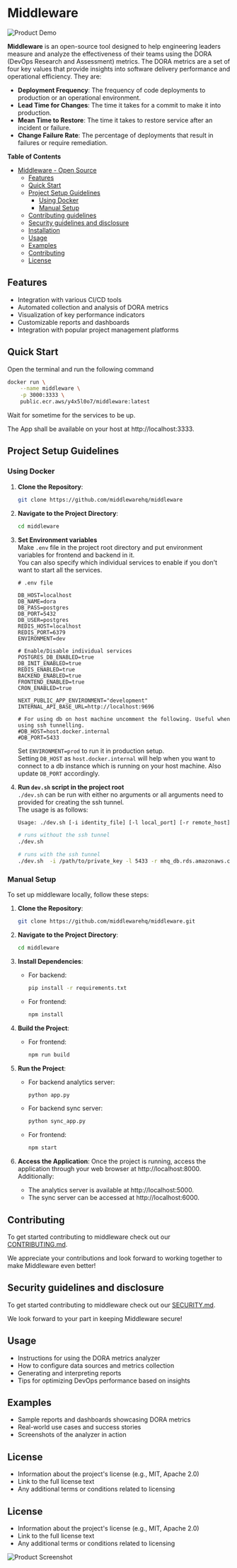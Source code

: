 # Middleware

![Product Demo](media_files/product_demo_1.gif)

**Middleware** is an open-source tool designed to help engineering leaders measure and analyze the effectiveness of their teams using the DORA (DevOps Research and Assessment) metrics. The DORA metrics are a set of four key values that provide insights into software delivery performance and operational efficiency. They are:

- **Deployment Frequency**: The frequency of code deployments to production or an operational environment.
- **Lead Time for Changes**: The time it takes for a commit to make it into production.
- **Mean Time to Restore**: The time it takes to restore service after an incident or failure.
- **Change Failure Rate**: The percentage of deployments that result in failures or require remediation.


**Table of Contents**
- [Middleware - Open Source](#middleware)
  - [Features](#features)
  - [Quick Start](#quick-start)
  - [Project Setup Guidelines](#project-setup-guidelines)
    - [Using Docker](#using-docker)
    - [Manual Setup](#manual-setup)
  - [Contributing guidelines](#contributing-guidelines)
  - [Security guidelines and disclosure](#security-guidelines-and-disclosure)
  - [Installation](#installation)
  - [Usage](#usage)
  - [Examples](#examples)
  - [Contributing](#contributing)
  - [License](#license)

## Features
- Integration with various CI/CD tools
- Automated collection and analysis of DORA metrics
- Visualization of key performance indicators
- Customizable reports and dashboards
- Integration with popular project management platforms

## Quick Start
Open the terminal and run the following command
```bash
docker run \
    --name middleware \
    -p 3000:3333 \
    public.ecr.aws/y4x5l0o7/middleware:latest
```

Wait for sometime for the services to be up.

The App shall be available on your host at http://localhost:3333. 

## Project Setup Guidelines
### Using Docker
1. **Clone the Repository**: 
   ```bash
   git clone https://github.com/middlewarehq/middleware
   ```

2. **Navigate to the Project Directory**:
   ```bash
   cd middleware
   ```

3. **Set Environment variables**\
    Make `.env` file in the project root directory and put environment variables for frontend and backend in it.\
    You can also specify which individual services to enable if you don't want to start all the services.
    ```
    # .env file

    DB_HOST=localhost
    DB_NAME=dora
    DB_PASS=postgres
    DB_PORT=5432
    DB_USER=postgres
    REDIS_HOST=localhost
    REDIS_PORT=6379
    ENVIRONMENT=dev

    # Enable/Disable individual services
    POSTGRES_DB_ENABLED=true
    DB_INIT_ENABLED=true
    REDIS_ENABLED=true
    BACKEND_ENABLED=true
    FRONTEND_ENABLED=true
    CRON_ENABLED=true

    NEXT_PUBLIC_APP_ENVIRONMENT="development"
    INTERNAL_API_BASE_URL=http://localhost:9696

    # For using db on host machine uncomment the following. Useful when using ssh tunnelling.
    #DB_HOST=host.docker.internal
    #DB_PORT=5433
    ```
    Set `ENVIRONMENT=prod` to run it in production setup.\
    Setting `DB_HOST` as `host.docker.internal` will help when you want to connect to a db instance which
    is running on your host machine. Also update `DB_PORT` accordingly.


4. **Run `dev.sh` script in the project root**\
    `./dev.sh` can be run with either no arguments or all arguments need to provided for creating the ssh tunnel.\
    The usage is as follows:
    ```bash
    Usage: ./dev.sh [-i identity_file] [-l local_port] [-r remote_host] [-p remote_port] [-u ssh_user] [-h ssh_host]
    ```
    ```bash
    # runs without the ssh tunnel
    ./dev.sh     
    ```
    ```bash
    # runs with the ssh tunnel
   ./dev.sh  -i /path/to/private_key -l 5433 -r mhq_db.rds.amazonaws.com -p 5432 -u ec2-user -h 255.96.240.666
    ```
   
### Manual Setup
To set up middleware locally, follow these steps:

1. **Clone the Repository**: 
   ```bash
   git clone https://github.com/middlewarehq/middleware.git
   ```

2. **Navigate to the Project Directory**:
   ```bash
   cd middleware
   ```

3. **Install Dependencies**:
   - For backend:
     ```bash
     pip install -r requirements.txt
     ```
   - For frontend:
     ```bash
     npm install
     ```

4. **Build the Project**:
   - For frontend:
     ```bash
     npm run build
     ```

5. **Run the Project**:
   - For backend analytics server:
     ```bash
     python app.py
     ```
    - For backend sync server:
      ```bash
      python sync_app.py
      ```
   - For frontend:
     ```bash
     npm start
     ```

7. **Access the Application**:
   Once the project is running, access the application through your web browser at http://localhost:8000. Additionally:
   * The analytics server is available at http://localhost:5000.
   * The sync server can be accessed at http://localhost:6000.


## Contributing
To get started contributing to middleware check out our [CONTRIBUTING.md](https://github.com/middlewarehq/middleware/blob/main/CONTRIBUTING.md). 

We appreciate your contributions and look forward to working together to make Middleware even better!

## Security guidelines and disclosure
To get started contributing to middleware check out our [SECURITY.md](https://github.com/middlewarehq/middleware/blob/main/SECURITY.md). 

We look forward to your part in keeping Middleware secure!

## Usage
- Instructions for using the DORA metrics analyzer
- How to configure data sources and metrics collection
- Generating and interpreting reports
- Tips for optimizing DevOps performance based on insights

## Examples
- Sample reports and dashboards showcasing DORA metrics
- Real-world use cases and success stories
- Screenshots of the analyzer in action

## License
- Information about the project's license (e.g., MIT, Apache 2.0)
- Link to the full license text
- Any additional terms or conditions related to licensing

## License
- Information about the project's license (e.g., MIT, Apache 2.0)
- Link to the full license text
- Any additional terms or conditions related to licensing

![Product Screenshot](link_to_screenshot)



